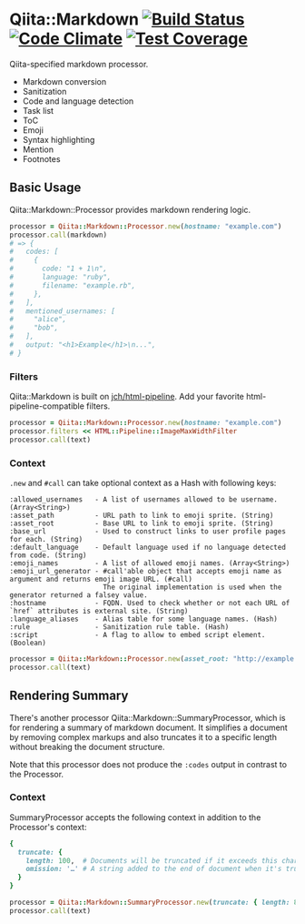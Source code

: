 # Qiita::Markdown [![Build Status](https://travis-ci.org/increments/qiita-markdown.svg)](https://travis-ci.org/increments/qiita-markdown) [![Code Climate](https://codeclimate.com/github/increments/qiita-markdown/badges/gpa.svg)](https://codeclimate.com/github/increments/qiita-markdown) [![Test Coverage](https://codeclimate.com/github/increments/qiita-markdown/badges/coverage.svg)](https://codeclimate.com/github/increments/qiita-markdown)
Qiita-specified markdown processor.

* Markdown conversion
* Sanitization
* Code and language detection
* Task list
* ToC
* Emoji
* Syntax highlighting
* Mention
* Footnotes

## Basic Usage
Qiita::Markdown::Processor provides markdown rendering logic.

```ruby
processor = Qiita::Markdown::Processor.new(hostname: "example.com")
processor.call(markdown)
# => {
#   codes: [
#     {
#       code: "1 + 1\n",
#       language: "ruby",
#       filename: "example.rb",
#     },
#   ],
#   mentioned_usernames: [
#     "alice",
#     "bob",
#   ],
#   output: "<h1>Example</h1>\n...",
# }
```

### Filters
Qiita::Markdown is built on [jch/html-pipeline](https://github.com/jch/html-pipeline).
Add your favorite html-pipeline-compatible filters.

```ruby
processor = Qiita::Markdown::Processor.new(hostname: "example.com")
processor.filters << HTML::Pipeline::ImageMaxWidthFilter
processor.call(text)
```

### Context
`.new` and `#call` can take optional context as a Hash with following keys:

```
:allowed_usernames   - A list of usernames allowed to be username. (Array<String>)
:asset_path          - URL path to link to emoji sprite. (String)
:asset_root          - Base URL to link to emoji sprite. (String)
:base_url            - Used to construct links to user profile pages for each. (String)
:default_language    - Default language used if no language detected from code. (String)
:emoji_names         - A list of allowed emoji names. (Array<String>)
:emoji_url_generator - #call'able object that accepts emoji name as argument and returns emoji image URL. (#call)
                       The original implementation is used when the generator returned a falsey value.
:hostname            - FQDN. Used to check whether or not each URL of `href` attributes is external site. (String)
:language_aliases    - Alias table for some language names. (Hash)
:rule                - Sanitization rule table. (Hash)
:script              - A flag to allow to embed script element. (Boolean)
```

```ruby
processor = Qiita::Markdown::Processor.new(asset_root: "http://example.com/assets", hostname: "example.com")
processor.call(text)
```

## Rendering Summary
There's another processor Qiita::Markdown::SummaryProcessor,
which is for rendering a summary of markdown document.
It simplifies a document by removing complex markups
and also truncates it to a specific length without breaking the document structure.

Note that this processor does not produce the `:codes` output in contrast to the Processor.

### Context

SummaryProcessor accepts the following context in addition to the Processor's context:

```ruby
{
  truncate: {
    length: 100,  # Documents will be truncated if it exceeds this character count. (Integer)
    omission: '…' # A string added to the end of document when it's truncated. (String, nil)
  }
}
```

```ruby
processor = Qiita::Markdown::SummaryProcessor.new(truncate: { length: 80 }, hostname: "example.com")
processor.call(text)
```
